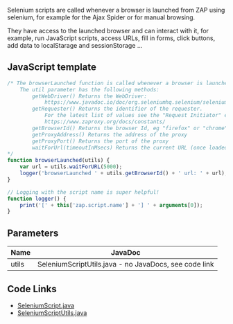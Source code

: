 Selenium scripts are called whenever a browser is launched from ZAP using selenium, for example for the Ajax Spider or for manual browsing. 
	
They have access to the launched browser and can interact with it, for example, run JavaScript scripts, access URLs, fill in forms, click buttons, add data to localStarage and sessionStorage ...

## JavaScript template

```JavaScript
/* The browserLaunched function is called whenever a browser is launched from ZAP using selenium.
	The util parameter has the following methods:
		getWebDriver() Returns the WebDriver: 
			https://www.javadoc.io/doc/org.seleniumhq.selenium/selenium-api/3.141.0/org/openqa/selenium/WebDriver.html 
		getRequester() Returns the identifier of the requester.
			For the latest list of values see the "Request Initiator" entries in the constants documentation:
			https://www.zaproxy.org/docs/constants/
		getBrowserId() Returns the browser Id, eg "firefox" or "chrome"
		getProxyAddress() Returns the address of the proxy
		getProxyPort() Returns the port of the proxy
		waitForUrl(timeoutInMsecs) Returns the current URL (once loaded) - waits up to timeoutInMsecs
*/
function browserLaunched(utils) {
	var url = utils.waitForURL(5000);
	logger('browserLaunched ' + utils.getBrowserId() + ' url: ' + url);
}

// Logging with the script name is super helpful!
function logger() {
	print('[' + this['zap.script.name'] + '] ' + arguments[0]);
}
```

## Parameters
| Name | JavaDoc |
| --- | --- |
| utils | SeleniumScriptUtils.java - no JavaDocs, see code link |

## Code Links
* [SeleniumScript.java](https://github.com/zaproxy/zap-extensions/blob/main/addOns/selenium/src/main/java/org/zaproxy/zap/extension/selenium/SeleniumScript.java)
* [SeleniumScriptUtils.java](https://github.com/zaproxy/zap-extensions/blob/main/addOns/selenium/src/main/java/org/zaproxy/zap/extension/selenium/SeleniumScriptUtils.java)
